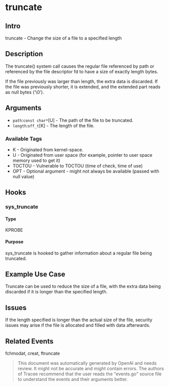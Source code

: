 
# truncate

## Intro
truncate - Change the size of a file to a specified length

## Description
The truncate() system call causes the regular file referenced by path or referenced by the file descriptor fd to have a size of exactly length bytes.

If the file previously was larger than length, the extra data is discarded.  If the file was previously shorter, it is extended, and the extended part reads as null bytes (‘\0’).

## Arguments
* `path`:`const char*`[U] - The path of the file to be truncated.
* `length`:`off_t`[K] - The length of the file.

### Available Tags
* K - Originated from kernel-space.
* U - Originated from user space (for example, pointer to user space memory used to get it)
* TOCTOU - Vulnerable to TOCTOU (time of check, time of use)
* OPT - Optional argument - might not always be available (passed with null value)

## Hooks
### sys_truncate
#### Type
KPROBE
#### Purpose
sys_truncate is hooked to gather information about a regular file being truncated.

## Example Use Case
Truncate can be used to reduce the size of a file, with the extra data being discarded if it is longer than the specified length.

## Issues
If the length specified is longer than the actual size of the file, security issues may arise if the file is allocated and filled with data afterwards.

## Related Events
fchmodat, creat, ftruncate

> This document was automatically generated by OpenAI and needs review. It might
> not be accurate and might contain errors. The authors of Tracee recommend that
> the user reads the "events.go" source file to understand the events and their
> arguments better.
